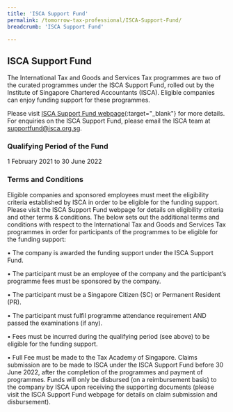 ```yaml
---
title: 'ISCA Support Fund'
permalink: /tomorrow-tax-professional/ISCA-Support-Fund/
breadcrumb: 'ISCA Support Fund'

---
```



## ISCA Support Fund

The International Tax and Goods and Services Tax programmes are two of the curated programmes under the ISCA Support Fund, rolled out by the Institute of Singapore Chartered Accountants (ISCA). Eligible companies can enjoy funding support for these programmes.

Please visit [ISCA Support Fund webpage](https://isca.org.sg/covid-19-series/isca-support-fund/isca-support-fund---for-smps)(:target="_blank"} for more details. For enquiries on the ISCA Support Fund, please email the ISCA team at supportfund@isca.org.sg. 


### **Qualifying Period of the Fund**

1 February 2021 to 30 June 2022

### **Terms and Conditions**

Eligible companies and sponsored employees must meet the eligibility criteria established by ISCA in order to be eligible for the funding support. Please visit the ISCA Support Fund webpage for details on eligibility criteria and other terms & conditions. The below sets out the additional terms and conditions with respect to the International Tax and Goods and Services Tax programmes in order for participants of the programmes to be eligible for the funding support:

•	The company is awarded the funding support under the ISCA Support Fund. 

•	The participant must be an employee of the company and the participant’s programme fees must be sponsored by the company. 

•	The participant must be a Singapore Citizen (SC) or Permanent Resident (PR). 

•	The participant must fulfil programme attendance requirement AND passed the examinations (if any). 

•	Fees must be incurred during the qualifying period (see above) to be eligible for the funding support. 

•	Full Fee must be made to the Tax Academy of Singapore. Claims submission are to be made to ISCA under the ISCA Support Fund before 30 June 2022, after the completion of the programmes and payment of programmes. Funds will only be disbursed (on a reimbursement basis) to the company by ISCA upon receiving the supporting documents  (please visit the ISCA Support Fund webpage for details on claim submission and disbursement).



